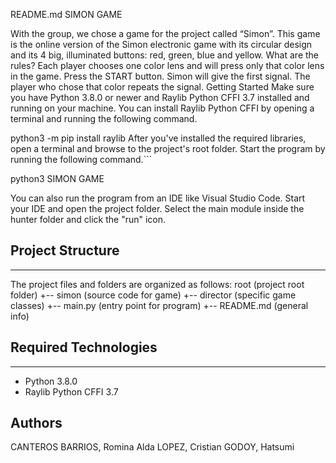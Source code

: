 README.md
                          SIMON GAME 

With the group, we chose a game for the project called “Simon”. This game is the online 
version of the Simon electronic game with its circular design and its 4 big, illuminated 
buttons: red, green, blue and yellow.
                        What are the rules?
Each player chooses one color lens and will press only that color lens in the game. Press the 
START button. Simon will give the first signal. The player who chose that color repeats the 
signal.
Getting Started
Make sure you have Python 3.8.0 or newer and Raylib Python CFFI 3.7 installed and running on your machine. You can install Raylib Python CFFI by opening a terminal and running the following command.

python3 -m pip install raylib
After you've installed the required libraries, open a terminal and browse to the project's root folder. Start the program by running the following command.```

python3 SIMON GAME

You can also run the program from an IDE like Visual Studio Code. Start your IDE and open the 
project folder. Select the main module inside the hunter folder and click the "run" icon.

## Project Structure
---
The project files and folders are organized as follows:
root (project root folder) 
+-- simon (source code for game)
+-- director (specific game classes)
+-- main.py (entry point for program) 
+-- README.md (general info)


## Required Technologies
---
* Python 3.8.0
* Raylib Python CFFI 3.7

## Authors
CANTEROS BARRIOS, Romina Alda
LOPEZ, Cristian
GODOY, Hatsumi

